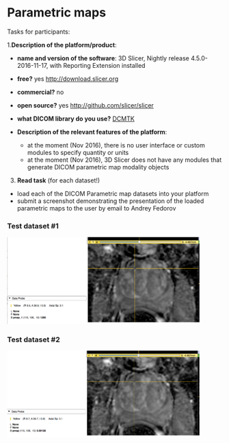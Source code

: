 # Parametric maps

Tasks for participants:

1.**Description of the platform/product**:
 * **name and version of the software**: 3D Slicer, Nightly release 4.5.0-2016-11-17, with Reporting Extension installed
 * **free?** yes http://download.slicer.org
 * **commercial?** no
 * **open source?** yes http://github.com/slicer/slicer
 * **what DICOM library do you use?** [DCMTK](http://dcmtk.org)

 * **Description of the relevant features of the platform**: 
    * at the moment (Nov 2016), there is no user interface or custom modules  to specify quantity or units 
    * at the moment (Nov 2016), 3D Slicer does not have any modules that generate DICOM parametric map modality objects
    
3. **Read task** (for each dataset!)
 * load each of the DICOM Parametric map datasets into your platform
 * submit a screenshot demonstrating the presentation of the loaded parametric maps to the user by email to Andrey Fedorov
 
### Test dataset #1

<img src="./slicer/slicer-pm-test1.png" width=450>

### Test dataset #2

<img src="./slicer/slicer-pm-test2.png" width=450>
